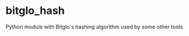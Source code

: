 bitglo_hash
=====================

Python module with Bitglo's hashing algorithm used by some other tools
